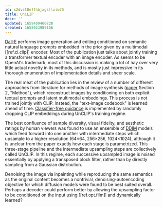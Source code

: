 ```yaml
---
id: s2dvzt8effhbjxgsflxlw75
title: UnCLIP
desc: ''
updated: 1659409460728
created: 1658923989156
---
```


[Dall⋅E][paper] performs image generation and editing conditioned on semantic natural language prompts embedded in the prior given by a multimodal [[ref.cl.clip]] encoder. Most of the publication just talks about jointly training a transformer textual encoder with an image encoder. As seems to be OpenAI's trademark, most of this discussion is making a lot of hay over very little actual novelty in its methods, and is mostly just impressive in its thorough enumeration of implementation details and sheer scale. 

The real meat of the publication lies in the review of a number of different approaches from literature for methods of image synthesis ([paper] Section 2, "Method"), which reconstruct images by conditioning on both explicit textual prompts and latent multimodal embeddings. This process is not trained jointly with CLIP. Instead, the "text-image codebook" is learned ahead of time. [Classifier-free guidance][clfree] is implemented by randomly dropping CLIP embeddings during UnCLIP's training regime.

The best confluence of sample diversity, visual fidelity, and aesthetic ratings by human viewers was found to use an ensemble of [DDIM] models which feed forward into one another with intermediate steps which upsample to a higher resolution (64×64, 256×256, 1024×1024), although it is unclear from the paper exactly how each stage is parametrized. This three-stage pipeline and the intermediate upsampling steps are collectively called UnCLIP. In this regime, each successive upsampled image is noised essentially by applying a transposed block filter, rather than by directly sampling from a Gaussian distribution. 

Denoising the image via inpainting while reproducing the same semantics as the original content becomes a nontrivial, denoising-autoencoding objective for which diffusion models were found to be best suited overall. Perhaps a decoder could perform better by allowing the upsampling factor to be conditioned on the input using [[ref.opt.film]] and dynamically learned?

[paper]: https://cdn.openai.com/papers/dall-e-2.pdf
[ddim]: https://arxiv.org/abs/2010.02502
[clfree]: https://openreview.net/pdf?id=qw8AKxfYbI